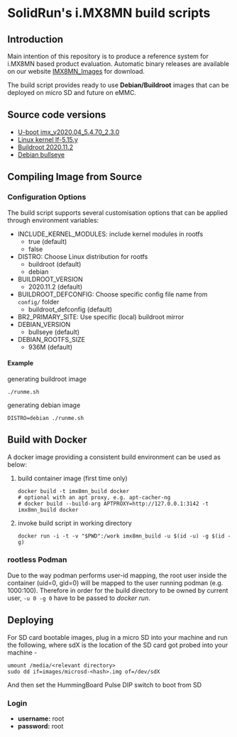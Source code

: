 # SolidRun's i.MX8MN build scripts

## Introduction

Main intention of this repository is to produce a reference system for i.MX8MN based product evaluation.
Automatic binary releases are available on our website [IMX8MN_Images](https://images.solid-run.com/IMX8/imx8mn_compact_build) for download.

The build script provides ready to use **Debian/Buildroot** images that can be deployed on micro SD and future on eMMC.

## Source code versions

- [U-boot imx_v2020.04_5.4.70_2.3.0](https://github.com/nxp-imx/uboot-imx/tree/imx_v2020.04_5.4.70_2.3.0)
- [Linux kernel lf-5.15.y](https://github.com/nxp-imx/linux-imx/tree/lf-5.15.y)
- [Buildroot 2020.11.2](https://github.com/buildroot/buildroot/tree/2020.11.2)
- [Debian bullseye](https://deb.debian.org/debian)

## Compiling Image from Source

### Configuration Options

The build script supports several customisation options that can be applied through environment variables:

- INCLUDE_KERNEL_MODULES: include kernel modules in rootfs
   - true (default)
   - false
- DISTRO: Choose Linux distribution for rootfs
  - buildroot (default)
  - debian
- BUILDROOT_VERSION
  - 2020.11.2 (default)
- BUILDROOT_DEFCONFIG: Choose specific config file name from `config/` folder
  - buildroot_defconfig (default)
- BR2_PRIMARY_SITE: Use specific (local) buildroot mirror
- DEBIAN_VERSION
  - bullseye (default)
- DEBIAN_ROOTFS_SIZE
  - 936M (default)

#### Example
   generating buildroot image
   ```
   ./runme.sh
   ```
   generating debian image
   ```
   DISTRO=debian ./runme.sh
   ```   

## Build with Docker
A docker image providing a consistent build environment can be used as below:

1. build container image (first time only)
   ```
   docker build -t imx8mn_build docker
   # optional with an apt proxy, e.g. apt-cacher-ng
   # docker build --build-arg APTPROXY=http://127.0.0.1:3142 -t imx8mn_build docker
   ```
2. invoke build script in working directory
   ```
   docker run -i -t -v "$PWD":/work imx8mn_build -u $(id -u) -g $(id -g)
   ```

### rootless Podman

Due to the way podman performs user-id mapping, the root user inside the container (uid=0, gid=0) will be mapped to the user running podman (e.g. 1000:100).
Therefore in order for the build directory to be owned by current user, `-u 0 -g 0` have to be passed to *docker run*.

## Deploying
For SD card bootable images, plug in a micro SD into your machine and run the following, where sdX is the location of the SD card got probed into your machine -

```
umount /media/<relevant directory>
sudo dd if=images/microsd-<hash>.img of=/dev/sdX
```

And then set the HummingBoard Pulse DIP switch to boot from SD

### Login
- **username:** root
- **password:** root
